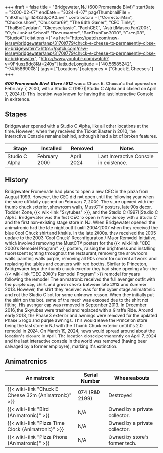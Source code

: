 +++
draft = false
title = "Bridgewater, NJ (600 Promenade Blvd)"
startDate = "2000-02-07"
endDate = "2024-4-07"
pageThumbnailFile = "mItk1hqHgHtZR2J8pOK3.avif"
contributors = ["CorrectorMan", "Chucke.show", "Chuckstar69", "The 64th Gamer", "CEC Tinley", "ThatBoiCydalan", "Cheeseclassic", "PachCEC", "AstridMascotFan2005", "Cy's Junk at School", "Documentor", "BenTrainFan2000", "Cecnj98", "StudioA"]
citations = ["<a href=\"https://patch.com/new-jersey/bridgewater/amp/31709779/chuck-e-cheese-to-permanently-close-in-bridgewater\">https://patch.com/new-jersey/bridgewater/amp/31709779/chuck-e-cheese-to-permanently-close-in-bridgewater</a>", "https://www.youtube.com/watch?v=9FNusz8dg8I&t=240s"]
latitudeLongitude = ["40.56585242", "-74.55869008"]
tags = ["Locations"]
categories = ["Chuck E. Cheese's"]
+++

***600 Promenade Blvd, Store #512*** was a Chuck E. Cheese's that opened on February 7, 2000, with a Studio C (1997)|Studio C Alpha and closed on April 7, 2024.(1) This location was known for having the last Interactive Console in existence.

## Stages

Bridgewater opened with a Studio C Alpha, like all other locations at the time. However, when they received the Ticket Blaster in 2010, the Interactive Console remains behind, although it had a lot of broken features.

| Stage          | Installed     | Removed    | Notes                                  |
|----------------|---------------|------------|----------------------------------------|
| Studio C Alpha | February 2000 | April 2024 | Last Interactive Console in existence. |

## History

Bridgewater Promenade had plans to open a new CEC in the plaza from August 1999. However, the CEC did not open until the following year when the store officially opened on February 7, 2000. The store opened with the thumb chuck exterior, showroom walls, MustCTV posters, late 90s decor, Toddler Zone, {{< wiki-link "Skytubes" >}}, and the Studio C (1997)|Studio C Alpha. Bridgewater was the first CEC to open in New Jersey with a Studio C and the first non-existing stage store in NJ. When Bridgewater opened, the animatronic had the late night outfit until 2004-2007 when they received the blue Cool Chuck shirt and khakis. In the late 2000s, they received the 2005 update to the 2003 'Cool Chuck' Reconfiguration / Major Remodel Initiative, which involved removing the MustCTV posters for the {{< wiki-link "CEC 2000's Remodel Program" >}} posters, raising the brightness and installing fluorescent lighting throughout the restaurant, removing the showroom walls, painting walls purple, removing all 90s decor for current artwork, and replacing the tables and counters with red booths. Similar to Princeton, Bridgewater kept the thumb chuck exterior they had since opening after the {{< wiki-link "CEC 2000's Remodel Program" >}} remodel for years following the remodel. The animatronic received the full avenger outfit with the purple cap, shirt, and green shorts between late 2012 and Summer 2013. However, the shirt they received was for the cyber stage animatronic and not the Studio C bot for some unknown reason. When they initially put the shirt on the bot, some of the mech was exposed due to the shirt not fitting. His avenger cap was removed in September 2013. In December 2016, the Skytubes were trashed and replaced with a Giraffe Ride. Around early 2018, the Phase 3 exterior and awnings were removed for the updated Phase 5 logo and purple awnings. This would leave the Princeton store being the last store in NJ with the Thumb Chuck exterior until it's 2.0 remodel in 2024. On March 19, 2024, news would spread around about the location's closure in April. The location closed permanently on April 7, 2024 and the last interactive console in the world was removed (having been salvaged by a former employee), marking it's extinction.

## Animatronics

| Animatronic                                                | Serial Number      | Wheareabouts                  |
|------------------------------------------------------------|--------------------|-------------------------------|
| {{< wiki-link "Chuck E Cheese 32m (Animatronic)" >}} | 074 (R&amp;D 2199) | Destroyed                     |
| {{< wiki-link "Bird (Animatronic)" >}}               | N/A                | Owned by a private collector. |
| {{< wiki-link "Pizza Time Clock (Animatronic)" >}}   | N/A                | Owned by a private collector. |
| {{< wiki-link "Pizza Phone (Animatronic)" >}}        | N/A                | Owned by store's former tech. |